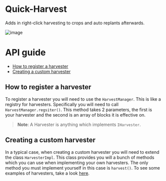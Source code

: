 # Quick-Harvest
Adds in right-click harvesting to crops and auto replants afterwards.

![image](https://user-images.githubusercontent.com/5883716/120504598-91ad6b80-c3c4-11eb-8afd-0c04a888b9f3.png)

# API guide

* [How to register a harvester](#how-to-register-a-harvester)
* [Creating a custom harvester](#creating-a-custom-harvester)

## How to register a harvester

To register a harvester you will need to use the `HarvestManager`. This is like a registry for harvesters. Specifically you will need to call `HarvestManager.regsiter()`. This method takes 2 parameters, the first is your harvester and the second is an array of blocks it is effective on.

> **Note**: A Harvester is anything which implements `IHarvester`.

## Creating a custom harvester

In a typical case, when creating a custom harvester you will need to extend the class `HarvesterImpl`. This class provides you will a bunch of methods which you can use when implementing your own harvesters. The only method you must implement yourself in this case is `harvest()`. To see some examples of harvesters, take a look [here](https://github.com/EwyBoy/Quick-Harvest/tree/master/src/main/java/com/ewyboy/quickharvest/harvester).
